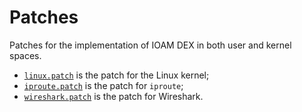 # Patches

Patches for the implementation of IOAM DEX in both user and kernel spaces.

- [`linux.patch`](./linux.patch) is the patch for the Linux kernel;
- [`iproute.patch`](./iproute.patch) is the patch for `iproute`;
- [`wireshark.patch`](./wireshark.patch) is the patch for Wireshark.
